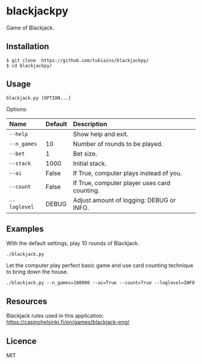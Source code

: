 # blackjackpy
Game of Blackjack.

## Installation
``` 
$ git clone  https://github.com/tukiains/blackjackpy/
$ cd blackjackpy/
```

## Usage

```
blackjack.py [OPTION...]
```

Options:

| Name         | Default | Description                                  | 
|:-------------|:--------|:---------------------------------------------|
| `--help`     |         | Show help and exit.                          |
| `--n_games`  | 10      | Number of rounds to be played.               |
| `--bet`      | 1       | Bet size.                                    |
| `--stack`    | 1000    | Initial stack.                               |
| `--ai`       | False   | If True, computer plays instead of you.      |
| `--count`    | False   | If True, computer player uses card counting. |
| `--loglevel` | DEBUG   | Adjust amount of logging: DEBUG or INFO.     |

## Examples
With the default settings, play 10 rounds of Blackjack.
```
./blackjack.py
```

Let the computer play perfect basic game and use card counting technique to bring down the house.
```
./blackjack.py --n_games=100000 --ai=True --count=True --loglevel=INFO
```

## Resources
Blackjack rules used in this application: https://casinohelsinki.fi/en/games/blackjack-eng/


## Licence
MIT